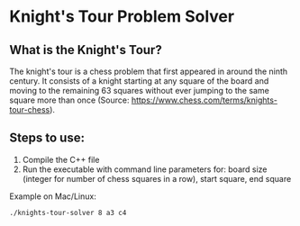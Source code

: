 # Knight's Tour Problem Solver

## What is the Knight's Tour?

The knight's tour is a chess problem that first appeared in around the ninth century. It consists of a knight starting at any square of the board and moving to the remaining 63 squares without ever jumping to the same square more than once (Source: https://www.chess.com/terms/knights-tour-chess).

## Steps to use:
1. Compile the C++ file
2. Run the executable with command line parameters for: board size (integer for number of chess squares in a row), start square, end square

Example on Mac/Linux:
```
./knights-tour-solver 8 a3 c4
```
